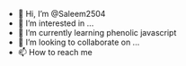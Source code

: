 - 👋 Hi, I’m @Saleem2504
- 👀 I’m interested in ...
- 🌱 I’m currently learning phenolic javascript
- 💞️ I’m looking to collaborate on ...
- 📫 How to reach me

<!---
Saleem2504/Saleem2504 is a ✨ special ✨ repository because its `README.md` (this file) appears on your GitHub profile.
You can click the Preview link to take a look at your changes.
--->
